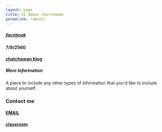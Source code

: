 ```yaml
---
layout: page
title: h1 About chatchawan
permalink: /about/
---
```


##### [facebook](https://www.facebook.com/)
#### 7/9/2560
#### [chatchawan blog](https://chatchawanliew.github.io)
##### More Information

A place to include any other types of information that you'd like to include about yourself.

### Contact me

#### [EMAIL](chatchawan.scs57@ubru.ac.th)
#### [classroom](https://classroom.google.com/c/NjkwOTAxNzI5NVpa)

